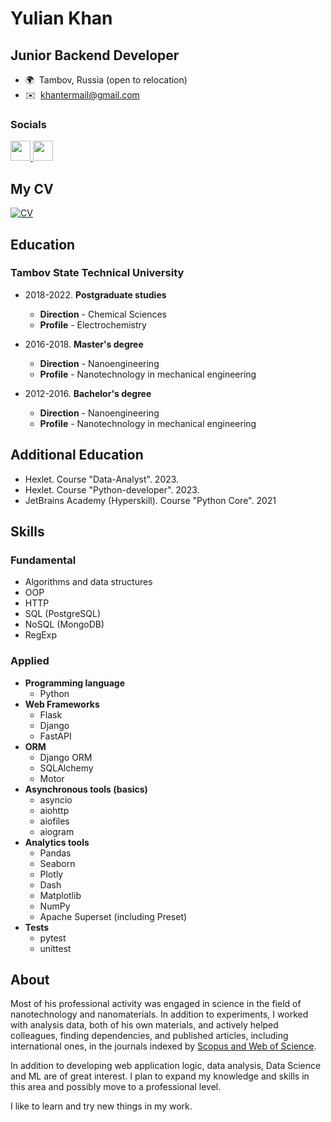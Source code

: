 Yulian Khan
===================================================================================================================================

Junior Backend Developer
--------------------------------

* 🌍  Tambov, Russia (open to relocation)
* ✉️  [khantermail@gmail.com](mailto:khantermail@gmail.com)

### Socials

<p align="left"> <a href="https://discord.com/users/ikhanter" target="_blank" rel="noreferrer"> <picture> <source media="(prefers-color-scheme: dark)" srcset="undefined" /> <source media="(prefers-color-scheme: light)" srcset="https://raw.githubusercontent.com/danielcranney/readme-generator/main/public/icons/socials/discord.svg" /> <img src="https://raw.githubusercontent.com/danielcranney/readme-generator/main/public/icons/socials/discord.svg" width="32" height="32" /> </picture> </a> <a href="https://www.github.com/ikhanter" target="_blank" rel="noreferrer"> <picture> <source media="(prefers-color-scheme: dark)" srcset="https://raw.githubusercontent.com/danielcranney/readme-generator/main/public/icons/socials/github-dark.svg" /> <source media="(prefers-color-scheme: light)" srcset="https://raw.githubusercontent.com/danielcranney/readme-generator/main/public/icons/socials/github.svg" /> <img src="https://raw.githubusercontent.com/danielcranney/readme-generator/main/public/icons/socials/github.svg" width="32" height="32" /> </picture> </a> 

## My CV
[![CV](https://cv.hexlet.io/assets/logo-cv-ru-2ec8078d402256f56cf54a3d365bd574781e57defc6a4443c3e100f0af7b12ad.svg)](https://cv.hexlet.io/ru/resumes/3062)

## Education
### Tambov State Technical University
- 2018-2022. **Postgraduate studies**
  - **Direction** - Chemical Sciences
  - **Profile** - Electrochemistry
    
- 2016-2018. **Master's degree**
  - **Direction** - Nanoengineering
  - **Profile** - Nanotechnology in mechanical engineering
    
- 2012-2016. **Bachelor's degree**
  - **Direction** - Nanoengineering
  - **Profile** - Nanotechnology in mechanical engineering

## Additional Education
- Hexlet. Course "Data-Analyst". 2023.
- Hexlet. Course "Python-developer". 2023.
- JetBrains Academy (Hyperskill). Course "Python Core". 2021

## Skills
### Fundamental
- Algorithms and data structures
- OOP
- HTTP
- SQL (PostgreSQL)
- NoSQL (MongoDB)
- RegExp
### Applied
- **Programming language**
  - Python
- **Web Frameworks**
  - Flask
  - Django
  - FastAPI
- **ORM**
  - Django ORM
  - SQLAlchemy
  - Motor
- **Asynchronous tools (basics)**
  - asyncio
  - aiohttp
  - aiofiles
  - aiogram
- **Analytics tools**
  - Pandas
  - Seaborn
  - Plotly
  - Dash
  - Matplotlib
  - NumPy
  - Apache Superset (including Preset)
- **Tests**
  - pytest
  - unittest

## About
Most of his professional activity was engaged in science in the field of nanotechnology and nanomaterials. In addition to experiments, I worked with analysis data, both of his own materials, and actively helped colleagues, finding dependencies, and published articles, including international ones, in the journals indexed by [Scopus and Web of Science](https://www.scopus.com/authid/detail.uri?authorId=57200101107).

In addition to developing web application logic, data analysis, Data Science and ML are of great interest. I plan to expand my knowledge and skills in this area and possibly move to a professional level.

I like to learn and try new things in my work.

